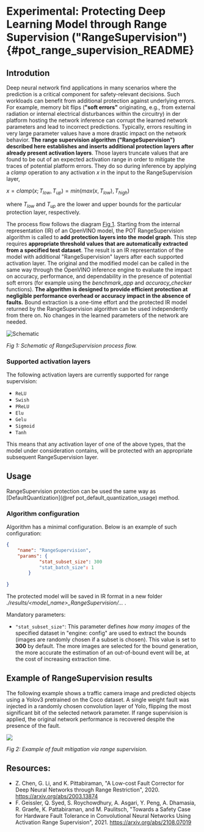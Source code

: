 # Experimental: Protecting Deep Learning Model through Range Supervision ("RangeSupervision") {#pot_range_supervision_README}

## Introdution

Deep neural network find applications in many scenarios where the prediction is a critical component for safety-relevant decisions. Such workloads can benefit from additional protection against underlying errors. For example, memory bit flips (**"soft errors"** originating, e.g., from external radiation or internal electrical disturbances within the circuitry) in der platform hosting the network inference can corrupt the learned network parameters and lead to incorrect predictions. Typically, errors resulting in very large parameter values have a more drastic impact on the network behavior. **The range supervision algorithm ("RangeSupervision") described here establishes and inserts additional protection layers after already present activation layers**. Those layers truncate values that are found to be out of an expected activation range in order to mitigate the traces of potential platform errors. They do so during inference by applying a *clamp* operation to any activation *x* in the input to the RangeSupervision layer,

$x = clamp(x ; T_{low}, T_{up}) = min(max(x, T_{low}), T_{high})$

where $T_{low}$ and $T_{up}$ are the lower and upper bounds for the particular protection layer, respectively.



The process flow follows the diagram [Fig 1](#Schematic). Starting from the internal representation (IR) of an OpenVINO model, the POT RangeSupervision algorithm is called to **add protection layers into the model graph**. This step requires **appropriate threshold values that are automatically extracted from a specified test dataset**. The result is an IR representation of the model with additional "RangeSupervision" layers after each supported activation layer. The original and the modified model can be called in the same way through the OpenVINO inference engine to evaluate the impact on accuracy, performance, and dependability in the presence of potential soft errors (for example using the *benchmark_app* and *accuracy_checker* functions). **The algorithm is designed to provide efficient protection at negligible performance overhead or accuracy impact in the absence of faults.** Bound extraction is a one-time effort and the protected IR model returned by the RangeSupervision algorithm can be used independently from there on. No changes in the learned parameters of the network are needed.


![Schematic](../../../../../../docs/range_supervision/images/scheme3.png)

*Fig 1: Schematic of RangeSupervision process flow.*


### Supported activation layers

The following activation layers are currently supported for range supervision:

 - `ReLU`
 - `Swish`
 - `PReLU`
 - `Elu`
 - `Gelu`
 - `Sigmoid`
 - `Tanh`
 
This means that any activation layer of one of the above types, that the model under consideration contains, will be protected with an appropriate subsequent RangeSupervision layer.

## Usage
RangeSupervision protection can be used the same way as [DefaultQuantization](@ref pot_default_quantization_usage) method.

### Algorithm configuration
Algorithm has a minimal configuration. Below is an example of such configuration:

```json
{
	"name": "RangeSupervision", 
	"params": {
			"stat_subset_size": 300
			"stat_batch_size": 1
		}
	
}
```

The protected model will be saved in IR format in a new folder *./results/\<model_name\>_RangeSupervision/...* . 

Mandatory parameters:
- `"stat_subset_size"`:  This parameter defines *how many images* of the specified dataset in "engine: config" are used to extract the bounds (images are randomly chosen if a subset is chosen). This value is set to **300** by default. The more images are selected for the bound generation, the more accurate the estimation of an out-of-bound event will be, at the cost of increasing extraction time.

## Example of RangeSupervision results
The following example shows a traffic camera image and predicted objects using a Yolov3 pretrained on the Coco dataset. A single weight fault was injected in a randomly chosen convolution layer of Yolo, flipping the most significant bit of the selected network parameter. If range supervision is applied, the original network performance is recovered despite the presence of the fault.


![](../../../../../../docs/range_supervision/images/img_combined_2.png)

*Fig 2: Example of fault mitigation via range supervision.*

## Resources:

 - Z. Chen, G. Li, and K. Pittabiraman, "A Low-cost Fault Corrector for Deep Neural Networks through Range Restriction", 2020. https://arxiv.org/abs/2003.13874
 - F. Geissler, Q. Syed, S. Roychowdhury,  A. Asgari, Y. Peng, A. Dhamasia, R. Graefe, K. Pattabiraman, and M. Paulitsch, "Towards a Safety Case for Hardware Fault Tolerance in Convolutional Neural Networks Using Activation Range Supervision", 2021. https://arxiv.org/abs/2108.07019
